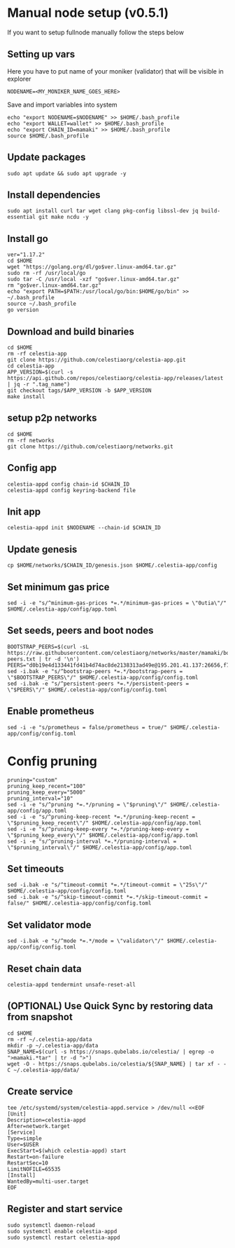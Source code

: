 # Manual node setup (v0.5.1)
If you want to setup fullnode manually follow the steps below

## Setting up vars
Here you have to put name of your moniker (validator) that will be visible in explorer
```
NODENAME=<MY_MONIKER_NAME_GOES_HERE>
```

Save and import variables into system
```
echo "export NODENAME=$NODENAME" >> $HOME/.bash_profile
echo "export WALLET=wallet" >> $HOME/.bash_profile
echo "export CHAIN_ID=mamaki" >> $HOME/.bash_profile
source $HOME/.bash_profile
```

## Update packages
```
sudo apt update && sudo apt upgrade -y
```

## Install dependencies
```
sudo apt install curl tar wget clang pkg-config libssl-dev jq build-essential git make ncdu -y
```

## Install go
```
ver="1.17.2"
cd $HOME
wget "https://golang.org/dl/go$ver.linux-amd64.tar.gz"
sudo rm -rf /usr/local/go
sudo tar -C /usr/local -xzf "go$ver.linux-amd64.tar.gz"
rm "go$ver.linux-amd64.tar.gz"
echo "export PATH=$PATH:/usr/local/go/bin:$HOME/go/bin" >> ~/.bash_profile
source ~/.bash_profile
go version
```

## Download and build binaries
```
cd $HOME
rm -rf celestia-app
git clone https://github.com/celestiaorg/celestia-app.git
cd celestia-app
APP_VERSION=$(curl -s https://api.github.com/repos/celestiaorg/celestia-app/releases/latest | jq -r ".tag_name")
git checkout tags/$APP_VERSION -b $APP_VERSION
make install
```

## setup p2p networks
```
cd $HOME
rm -rf networks
git clone https://github.com/celestiaorg/networks.git
```

## Config app
```
celestia-appd config chain-id $CHAIN_ID
celestia-appd config keyring-backend file
```

## Init app
```
celestia-appd init $NODENAME --chain-id $CHAIN_ID
```

## Update genesis
```
cp $HOME/networks/$CHAIN_ID/genesis.json $HOME/.celestia-app/config
```

## Set minimum gas price
```
sed -i -e "s/^minimum-gas-prices *=.*/minimum-gas-prices = \"0utia\"/" $HOME/.celestia-app/config/app.toml
```

## Set seeds, peers and boot nodes
```
BOOTSTRAP_PEERS=$(curl -sL https://raw.githubusercontent.com/celestiaorg/networks/master/mamaki/bootstrap-peers.txt | tr -d '\n')
PEERS="d0b19e4d133441fd41b4d74ac8de2138313ad49e@195.201.41.137:26656,f7b68a491bae4b10dbab09bb3a875781a01274a5@65.108.199.79:20356,853a9fbb633aed7b6a8c759ba99d1a7674b706a3@38.242.216.151:26656,42b331adaa9ece4c455b92f0d26e3382e46d43f0@161.97.180.20:36656,180378bab87c9cecea544eb406fcd8fcd2cbc21b@168.119.122.78:26656"
sed -i.bak -e "s/^bootstrap-peers *=.*/bootstrap-peers = \"$BOOTSTRAP_PEERS\"/" $HOME/.celestia-app/config/config.toml
sed -i.bak -e "s/^persistent-peers *=.*/persistent-peers = \"$PEERS\"/" $HOME/.celestia-app/config/config.toml
```

## Enable prometheus
```
sed -i -e "s/prometheus = false/prometheus = true/" $HOME/.celestia-app/config/config.toml
```

# Config pruning
```
pruning="custom"
pruning_keep_recent="100"
pruning_keep_every="5000"
pruning_interval="10"
sed -i -e "s/^pruning *=.*/pruning = \"$pruning\"/" $HOME/.celestia-app/config/app.toml
sed -i -e "s/^pruning-keep-recent *=.*/pruning-keep-recent = \"$pruning_keep_recent\"/" $HOME/.celestia-app/config/app.toml
sed -i -e "s/^pruning-keep-every *=.*/pruning-keep-every = \"$pruning_keep_every\"/" $HOME/.celestia-app/config/app.toml
sed -i -e "s/^pruning-interval *=.*/pruning-interval = \"$pruning_interval\"/" $HOME/.celestia-app/config/app.toml
```

## Set timeouts
```
sed -i.bak -e "s/^timeout-commit *=.*/timeout-commit = \"25s\"/" $HOME/.celestia-app/config/config.toml
sed -i.bak -e "s/^skip-timeout-commit *=.*/skip-timeout-commit = false/" $HOME/.celestia-app/config/config.toml
```

## Set validator mode
```
sed -i.bak -e "s/^mode *=.*/mode = \"validator\"/" $HOME/.celestia-app/config/config.toml
```

## Reset chain data
```
celestia-appd tendermint unsafe-reset-all
```

## (OPTIONAL) Use Quick Sync by restoring data from snapshot
```
cd $HOME
rm -rf ~/.celestia-app/data
mkdir -p ~/.celestia-app/data
SNAP_NAME=$(curl -s https://snaps.qubelabs.io/celestia/ | egrep -o ">mamaki.*tar" | tr -d ">")
wget -O - https://snaps.qubelabs.io/celestia/${SNAP_NAME} | tar xf - -C ~/.celestia-app/data/
```

## Create service
```
tee /etc/systemd/system/celestia-appd.service > /dev/null <<EOF
[Unit]
Description=celestia-appd
After=network.target
[Service]
Type=simple
User=$USER
ExecStart=$(which celestia-appd) start
Restart=on-failure
RestartSec=10
LimitNOFILE=65535
[Install]
WantedBy=multi-user.target
EOF
```

## Register and start service
```
sudo systemctl daemon-reload
sudo systemctl enable celestia-appd
sudo systemctl restart celestia-appd
```
